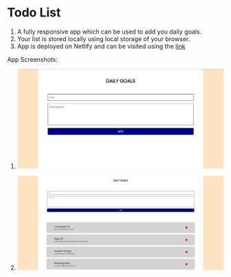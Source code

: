 # Todo List

1. A fully responsive app which can be used to add you daily goals.
2. Your list is stored locally using local storage of your browser.
3. App is deployed on Netlify and can be visited using the [link](https://warm-unicorn-7ef06b.netlify.app/)

App Screenshots:

1. ![Error](image.png)

2. ![Error](image-1.png)